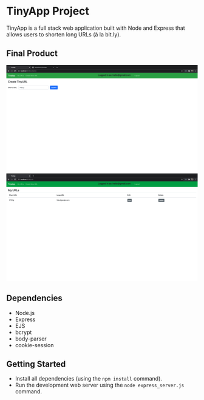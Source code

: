 # TinyApp Project

TinyApp is a full stack web application built with Node and Express that allows users to shorten long URLs (à la bit.ly).

## Final Product

!["Screenshot of /urls/new page"](https://github.com/jacquelinel33/tinyapp/blob/master/docs/:urls:new.png)
!["Screenshot of /urls page as logged in user"](https://github.com/jacquelinel33/tinyapp/blob/master/docs/logged%20in%20:urls%20.png)

## Dependencies

- Node.js
- Express
- EJS
- bcrypt
- body-parser
- cookie-session

## Getting Started

- Install all dependencies (using the `npm install` command).
- Run the development web server using the `node express_server.js` command.